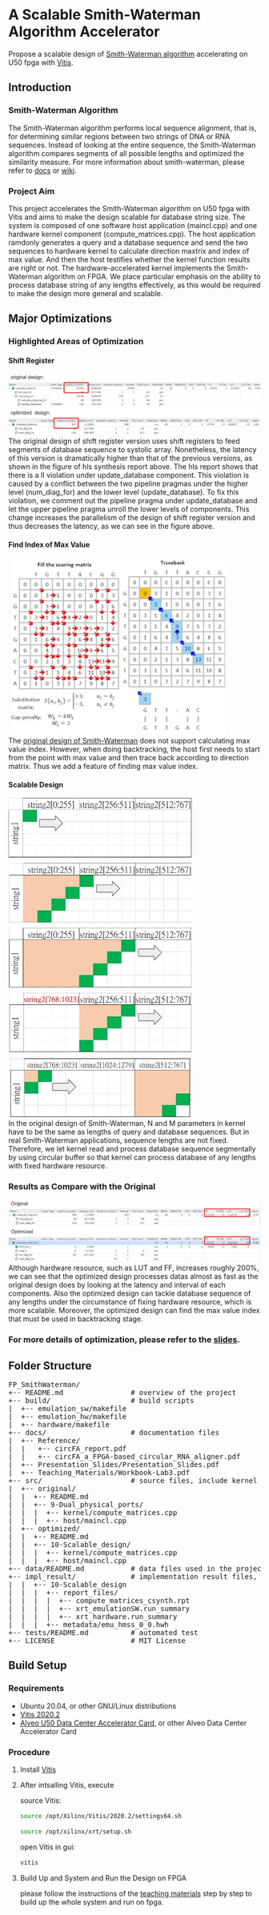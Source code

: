 # A Scalable Smith-Waterman Algorithm Accelerator

Propose a scalable design of [Smith-Waterman algorithm](https://en.wikipedia.org/wiki/Smith%E2%80%93Waterman_algorithm) accelerating on U50 fpga with [Vitis](https://www.xilinx.com/products/design-tools/vitis/vitis-platform.html). 

## Introduction

### Smith-Waterman Algorithm
The Smith-Waterman algorithm performs local sequence alignment, that is, for determining similar regions between two strings of DNA or RNA sequences. Instead of looking at the entire sequence, the Smith-Waterman algorithm compares segments of all possible lengths and optimized the similarity measure. For more information about smith-waterman, please refer to [docs](https://github.com/CHIHCHIEH-LAI/HLS/blob/main/FP_SmithWaterman/docs) or [wiki](https://en.wikipedia.org/wiki/Smith%E2%80%93Waterman_algorithm).

### Project Aim
This project accelerates the Smith-Waterman algorithm on U50 fpga with Vitis and aims to make the design scalable for database string size. The system is composed of one software host application (maincl.cpp) and one hardware kernel component (compute_matrices.cpp). The host application ramdonly generates a query and a database sequence and send the two sequences to hardware kernel to calculate direction maxtrix and index of max value. And then the host testifies whether the kernel function results are right or not. The hardware-accelerated kernel implements the Smith-Waterman algorithm on FPGA. We place particular emphasis on the ability to process database string of any lengths effectively, as this would be required to make the design more general and scalable.

## Major Optimizations

### Highlighted Areas of Optimization

#### Shift Register
![image](https://github.com/CHIHCHIEH-LAI/HLS/blob/main/FP_SmithWaterman/imgs/compare_shiftReg.jpg)
The original design of shift register version uses shift registers to feed segments of database sequence to systolic array. Nonetheless, the latency of this version is dramatically higher than that of the previous versions, as shown in the figure of hls synthesis report above. The hls report shows that there is a II violation under update_database component. This violation is caused by a conflict between the two pipeline pragmas under the higher level (num_diag_for) and the lower level (update_database). To fix this violation, we comment out the pipeline pragma under update_database and let the upper pipeline pragma unroll the lower levels of components. This change increases the parallelism of the design of shift register version and thus decreases the latency, as we can see in the figure above.

#### Find Index of Max Value
![iamge](https://github.com/CHIHCHIEH-LAI/HLS/blob/main/FP_SmithWaterman/imgs/backtracking.jpg) \
The [original design of Smith-Waterman](https://github.com/CHIHCHIEH-LAI/HLS/tree/main/FP_SmithWaterman/src/original) does not support calculating max value index. However, when doing backtracking, the host first needs to start from the point with max value and then trace back according to direction matrix. Thus we add a feature of finding max value index.

#### Scalable Design
![image](https://github.com/CHIHCHIEH-LAI/HLS/blob/main/FP_SmithWaterman/imgs/scalable.jpg) \
In the original design of Smith-Waterman, N and M parameters in kernel have to be the same as lengths of query and database sequences. But in real Smith-Waterman applications, sequence lengths are not fixed. Therefore, we let kernel read and process database sequence segmentally by using circular buffer so that kernel can process database of any lengths with fixed hardware resource.

### Results as Compare with the Original
![image](https://github.com/CHIHCHIEH-LAI/HLS/blob/main/FP_SmithWaterman/imgs/compare.jpg) \
Although hardware resource, such as LUT and FF, increases roughly 200%, we can see that the optimized design processes datas almost as fast as the original design does by looking at the latency and interval of each components. Also the optimized design can tackle database sequence of any lengths under the circumstance of fixing hardware resource, which is more scalable. Moreover, the optimized design can find the max value index that must be used in backtracking stage.

### For more details of optimization, please refer to the [slides](https://github.com/CHIHCHIEH-LAI/HLS/blob/main/FP_SmithWaterman/docs/Presentation_Slides/Presentation_Slides.pdf).

## Folder Structure
<pre>
FP_SmithWaterman/
+-- README.md                # overview of the project 
+-- build/                   # build scripts
|  +-- emulation_sw/makefile
|  +-- emulation_hw/makefile
|  +-- hardware/makefile
+-- docs/                    # documentation files 
|  +-- Reference/
|  |   +-- circFA_report.pdf
|  |   +-- circFA_a_FPGA-based_circular_RNA_aligner.pdf
|  +-- Presentation_Slides/Presentation_Slides.pdf
|  +-- Teaching_Materials/Workbook-Lab3.pdf 
+-- src/                     # source files, include kernel & host codes
|  +-- original/
|  |  +-- README.md
|  |  +-- 9-Dual_physical_ports/
|  |  |  +-- kernel/compute_matrices.cpp 
|  |  |  +-- host/maincl.cpp
|  +-- optimized/
|  |  +-- README.md
|  |  +-- 10-Scalable_design/
|  |  |  +-- kernel/compute_matrices.cpp 
|  |  |  +-- host/maincl.cpp
+-- data/README.md           # data files used in the project
+-- impl_result/             # implementation result files, includes makefile, metadata and reports
|  |  +-- 10-Scalable_design
|  |  |  +-- report_files/ 
|  |  |  |  +-- compute_matrices_csynth.rpt
|  |  |  |  +-- xrt_emulationSW.run_summary
|  |  |  |  +-- xrt_hardware.run_summary
|  |  |  +-- metadata/emu_hmss_0_0.hwh
+-- tests/README.md          # automated test
+-- LICENSE                  # MIT License
</pre>
   
## Build Setup

### Requirements

* Ubuntu 20.04, or other GNU/Linux distributions
* [Vitis 2020.2](https://www.xilinx.com/products/design-tools/vitis/vitis-platform.html)
* [Alveo U50 Data Center Accelerator Card](https://www.xilinx.com/products/boards-and-kits/alveo/u50.html), or other Alveo Data Center Accelerator Card

### Procedure

1. Install [Vitis](https://www.xilinx.com/products/design-tools/vitis/vitis-platform.html)

2. After intsalling Vitis, execute

   source Vitis:
   ```sh
   source /opt/Xilinx/Vitis/2020.2/settings64.sh
   ```
   ```sh
   source /opt/xilinx/xrt/setup.sh
   ```
   open Vitis in gui:
   ```sh
   vitis
   ``` 
   
3. Build Up and System and Run the Design on FPGA

   please follow the instructions of the [teaching materials](https://github.com/CHIHCHIEH-LAI/HLS/tree/main/FP_SmithWaterman/docs/Teaching_Materials) step by step to build up the whole system and run on fpga.
